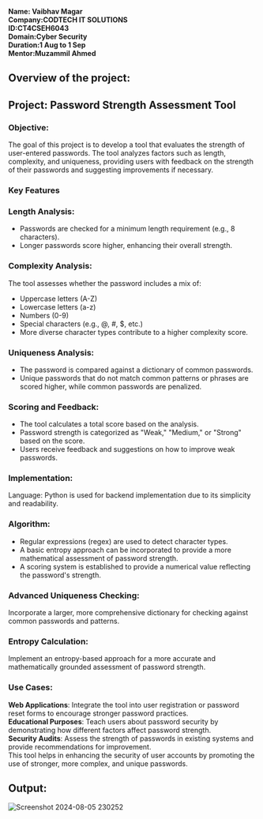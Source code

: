 **Name: Vaibhav Magar<br>
Company:CODTECH IT SOLUTIONS <br>
ID:CT4CSEH6043 <br>
Domain:Cyber Security <br>
Duration:1 Aug to 1 Sep <br>
Mentor:Muzammil Ahmed <br>**

## Overview of the project:

## Project: Password Strength Assessment Tool

### Objective:
The goal of this project is to develop a tool that evaluates the strength of user-entered passwords. The tool analyzes factors such as length, complexity, and uniqueness, providing users with feedback on the strength of their passwords and suggesting improvements if necessary.

### Key Features
### Length Analysis:
- Passwords are checked for a minimum length requirement (e.g., 8 characters).
- Longer passwords score higher, enhancing their overall strength.

### Complexity Analysis:
The tool assesses whether the password includes a mix of:
- Uppercase letters (A-Z)
- Lowercase letters (a-z)
- Numbers (0-9)
- Special characters (e.g., @, #, $, etc.)
- More diverse character types contribute to a higher complexity score.

### Uniqueness Analysis:
- The password is compared against a dictionary of common passwords.
- Unique passwords that do not match common patterns or phrases are scored higher, while common passwords are penalized.

### Scoring and Feedback:
- The tool calculates a total score based on the analysis.
- Password strength is categorized as "Weak," "Medium," or "Strong" based on the score.
- Users receive feedback and suggestions on how to improve weak passwords.

### Implementation:

Language: Python is used for backend implementation due to its simplicity and readability.

### Algorithm:
- Regular expressions (regex) are used to detect character types.
- A basic entropy approach can be incorporated to provide a more mathematical assessment of password strength.
- A scoring system is established to provide a numerical value reflecting the password's strength.

### Advanced Uniqueness Checking:
Incorporate a larger, more comprehensive dictionary for checking against common passwords and patterns.

### Entropy Calculation:
Implement an entropy-based approach for a more accurate and mathematically grounded assessment of password strength.

### Use Cases:

**Web Applications**: Integrate the tool into user registration or password reset forms to encourage stronger password practices.<br>
**Educational Purposes**: Teach users about password security by demonstrating how different factors affect password strength.<br>
**Security Audits**: Assess the strength of passwords in existing systems and provide recommendations for improvement.<br>
This tool helps in enhancing the security of user accounts by promoting the use of stronger, more complex, and unique passwords.

## Output:
![Screenshot 2024-08-05 230252](https://github.com/user-attachments/assets/0607a466-faf4-433f-b0c2-c3ea4b2035f6)

